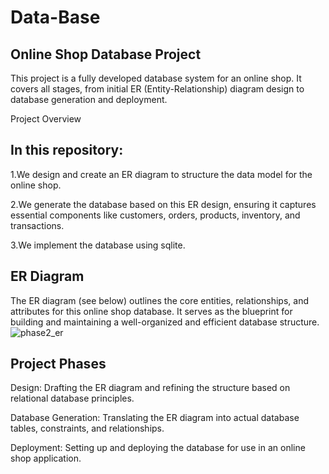 # Data-Base
## Online Shop Database Project
This project is a fully developed database system for an online shop. It covers all stages, from initial ER (Entity-Relationship) diagram design to database generation and deployment.

Project Overview
## In this repository:

1.We design and create an ER diagram to structure the data model for the online shop.

2.We generate the database based on this ER design, ensuring it captures essential components like customers, orders, products, inventory, and transactions.

3.We implement the database using sqlite.
## ER Diagram
The ER diagram (see below) outlines the core entities, relationships, and attributes for this online shop database. It serves as the blueprint for building and maintaining a well-organized and efficient database structure.
![phase2_er](https://github.com/user-attachments/assets/d2c879af-27ec-4dfb-b48d-69fa7c5ea016)




## Project Phases
Design: Drafting the ER diagram and refining the structure based on relational database principles.

Database Generation: Translating the ER diagram into actual database tables, constraints, and relationships.

Deployment: Setting up and deploying the database for use in an online shop application.

